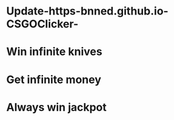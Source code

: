 # Update-https-bnned.github.io-CSGOClicker-
# Win infinite knives
# Get infinite money
# Always win jackpot
